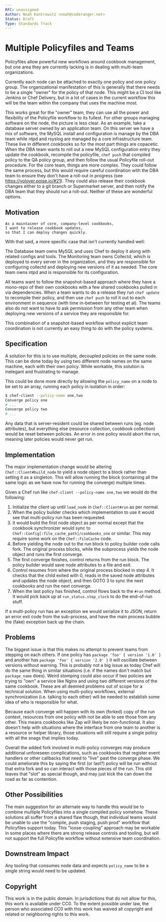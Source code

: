 ```yaml
---
RFC: unassigned
Author: Noah Kantrowitz <noah@coderanger.net>
Status: Draft
Type: Standards Track
---
```


# Multiple Policyfiles and Teams

Policyfiles allow powerful new workflows around cookbook management, but one
area they are currently lacking is in dealing with multi-team organizations.

Currently each node can be attached to exactly one policy and one policy group.
The organizational manifestation of this is generally that there needs to be a
single "owner" for the policy of that node. This might be a CI tool like Jenkins
or Chef Delivery, but in a lot of cases in the current workflow this will be the
team within the company that uses the machine most.

This works great for the "owner" team, they can use all the power and
flexibility of the Policyfile workflow to its fullest. For other groups
managing software on the node, the picture is less clear. As an example, take a
database server owned by an application team. On this server we have a mix of
software, the MySQL install and configuration is manage by the DBA team while
ntpd and rsyslog are managed by a core infrastructure team. These live in
different cookbooks so for the most part things are copacetic. When the DBA
team wants to roll out a new MySQL configuration entry they update the cookbook,
recompile the policyfile, `chef push` that compiled policy to the QA policy
group, and then follow the usual Policyfile roll-out procedure. For the core
team, things are more complex. They could follow the same process, but this
would require careful coordination with the DBA team to ensure they don't have
a roll-out in progress (see https://yolover.poise.io/#21). They could also
release their cookbook changes either to a git branch or Supermarket server,
and then notify the DBA team that they should run a roll-out. Neither of these
are wonderful options.

## Motivation

    As a maintainer of core, company-level cookbooks,
    I want to release cookbook updates,
    so that I can deploy changes quickly.

With that said, a more specific case that isn't currently handled well:

The Database team owns MySQL and uses Chef to deploy it along with related configs
and tools. The Monitoring team owns Collectd, which is deployed to every server
in the organization, and they are responsible for configuring collectd and deploying
new versions of it as needed. The core team owns ntpd and is responsible for its
configuration.

All teams want to follow the snapshot-based approach where they have a mono-repo
of their own cookbooks with a few shared cookbooks pulled in via dependencies.
When a team wants to do a release they run `chef update` to recompile their
policy, and then use `chef push` to roll it out to each environment in sequence
(with time in-between for testing et al). The teams also do not want to have to
ask permission from any other team when deploying new versions of a service they
are responsible for.

This combination of a snapshot-based workflow without explicit team coordination
is not currently an easy thing to do with the policy systems.

## Specification

A solution for this is to use multiple, decoupled policies on the same node.
This can be done today by using two different node names on the same machine,
each with their own policy. While workable, this solution is inelegant and
frustrating to manage.

This could be done more directly by allowing the `policy_name` on a node to be
set to an array, running each policy in isolation in order:

```bash
$ chef-client --policy-name one,two
Converge policy one
# ...
Converge policy two
# ...
```

Any data that is server-resident could be shared between runs (eg. node
attributes), but everything else (resource collection, cookbook collection)
would be reset between policies. An error in one policy would abort the run,
meaning later policies would never get run.

## Implementation

The major implementation change would be altering `Chef::Client#build_node` to
yield a node object to a block rather than setting it as a singleton. This
will allow running the block (containing all the same logic as we have now for
running the converge) multiple times.

Given a Chef run like `chef-client --policy-name one,two` we would do the
following:

1. Initialize the client up until `load_node` in `Chef::Client#run` as per normal.
2. When the policy builder checks which implementation to use it would see that
   multi-policy run has been requested.
3. It would build the first node object as per normal except that the cookbook
   synchronizer would sync to `Chef::Config[:file_cache_path]/cookbooks_one` or
   similar. This may require some work on the `Chef::FileCache` code.
4. Before yielding the node out to the run block to policy builder code calls
   fork. The original process blocks, while the subprocess yields the node object
   and runs the first converge.
5. The first converge finishes, control returns from the run block. The policy
   builder would save node attributes to a file and exit.
6. Control resumes from where the original process blocked in step 4. It checks
   that the child exited with 0, reads in the saved node attributes and updates
   the node object, and then GOTO 3 to sync the next cookbooks and run the next
   converge.
7. When the last policy has finished, control flows back to the `#run` method.
   It would pick back up at `run_status.stop_clock` to do the end-of-run stuff.

If a multi-policy run has an exception we would serialize it to JSON, return
an error exit code from the sub-process, and have the main process bubble the
(fake) exception back up the chain.

## Problems

The biggest issue is that this makes no attempt to prevent teams from stepping
on each others. If one policy has `package 'foo' { version '1.0' }` and another
has `package 'foo' { version '2.0' }` it will oscillate between versions without
warning. This is probably not a big issue as today Chef will do the same thing
in similar situations (i.e. if the names don't match but `package_name` does).
Weird stomping could also occur if two policies are trying to "own" a service
like Nginx and using two different versions of the same cookbook. These are all
deemed problems out of scope for a technical solution. When using mutli-policy
workflows, external synchronization (i.e. talking to each other) will be needed
to establish some idea of who is responsible for what.

Because each converge will happen with its own (forked) copy of the run context,
resources from one policy with not be able to see those from any other. This
means cookbooks like Zap will likely be non-functional. It also doesn't help
with situations where the interface from one team to another is a resource or
helper library, those situations will still require a single policy with all
the snags that implies today.

Overall the added fork involved in multi-policy converges may produce additional
unforeseen complications, such as cookbooks that register event handlers or other
callbacks that need to "live" past the converge phase. We could ameliorate this
by saying the first (or last?) policy will be run without that extra fork and
so can interact with those pieces of the run. This still leaves that "slot" as
special though, and may just kick the can down the road as far as contention.

## Other Possibilities

The main suggestion for an alternate way to handle this would be to combine
multiple Policyfiles into a single compiled policy somehow. These solutions all
suffer from a shared flaw though, that individual teams would be unable to use
the "compile, push staging, push prod" workflow that Policyfiles support today.
This "loose-coupling" approach may be workable in some places where there are
strong release controls and tooling, but will not support the full Policyfile
workflow without extensive team coordination.

## Downstream Impact

Any tooling that consumes node data and expects `policy_name` to be a single
string would need to be updated.

## Copyright

This work is in the public domain. In jurisdictions that do not allow for this,
this work is available under CC0. To the extent possible under law, the person
who associated CC0 with this work has waived all copyright and related or
neighboring rights to this work.
